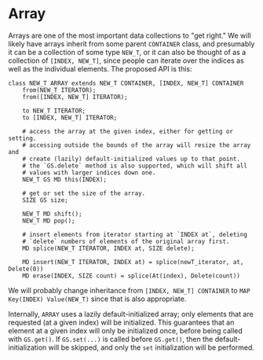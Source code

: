 # Array

Arrays are one of the most important data collections to "get right."
We will likely have arrays inherit from some parent `CONTAINER` class,
and presumably it can be a collection of some type `NEW_T`, or it can
also be thought of as a collection of `[INDEX, NEW_T]`, since people
can iterate over the indices as well as the individual elements.
The proposed API is this:

```
class NEW_T ARRAY extends NEW_T CONTAINER, [INDEX, NEW_T] CONTAINER
    from(NEW_T ITERATOR);
    from([INDEX, NEW_T] ITERATOR);

    to NEW_T ITERATOR;
    to [INDEX, NEW_T] ITERATOR;

    # access the array at the given index, either for getting or setting.
    # accessing outside the bounds of the array will resize the array and
    # create (lazily) default-initialized values up to that point.
    # the `GS.delete` method is also supported, which will shift all
    # values with larger indices down one.
    NEW_T GS MD this(INDEX);

    # get or set the size of the array.
    SIZE GS size;

    NEW_T MD shift();
    NEW_T MD pop();

    # insert elements from iterator starting at `INDEX at`, deleting
    # `delete` numbers of elements of the original array first.
    MD splice(NEW_T ITERATOR, INDEX at, SIZE delete);

    MD insert(NEW_T ITERATOR, INDEX at) = splice(newT_iterator, at, Delete(0))
    MD erase(INDEX, SIZE count) = splice(At(index), Delete(count))
```

We will probably change inheritance from `[INDEX, NEW_T] CONTAINER`
to `MAP Key(INDEX) Value(NEW_T)` since that is also appropriate.

Internally, `ARRAY` uses a lazily default-initialized array;
only elements that are requested (at a given index) will be initialized.
This guarantees that an element at a given index will only be initialized
once, before being called with `GS.get()`.  If `GS.set(...)` is called
before `GS.get()`, then the default-initialization will be skipped, and
only the `set` initialization will be performed.
